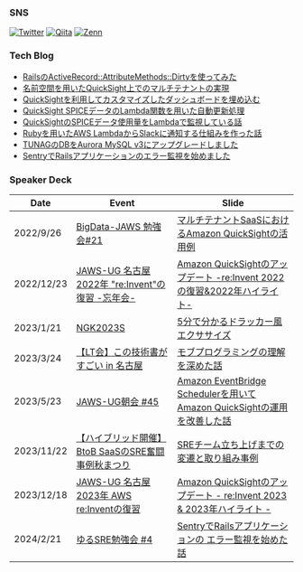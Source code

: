 ### SNS
[![Twitter](https://img.shields.io/badge/Twitter-00acee.svg?style=for-the-badge&logo=twitter&logoColor=white)](https://twitter.com/shogo__452)
[![Qiita](https://img.shields.io/badge/Qiita-55C500.svg?style=for-the-badge&logo=qiita&logoColor=white)](https://qiita.com/shogo452)
[![Zenn](https://img.shields.io/badge/Zenn-3EA8FF.svg?style=for-the-badge&logo=zenn&logoColor=white)](https://zenn.dev/shogo452)


### Tech Blog
  
* [RailsのActiveRecord::AttributeMethods::Dirtyを使ってみた](https://tech.stmn.co.jp/entry/2021/04/22/100133)
* [名前空間を用いたQuickSight上でのマルチテナントの実現](https://tech.stmn.co.jp/entry/2022/04/18/135545)
* [QuickSightを利用してカスタマイズしたダッシュボードを埋め込む](https://tech.stmn.co.jp/entry/2022/08/03/122204)
* [QuickSight SPICEデータのLambda関数を用いた自動更新処理](https://tech.stmn.co.jp/entry/2022/08/05/091212)
* [QuickSightのSPICEデータ使用量をLambdaで監視している話](https://tech.stmn.co.jp/entry/2022/08/08/090850)
* [Rubyを用いたAWS LambdaからSlackに通知する仕組みを作った話](https://zenn.dev/stmn_inc/articles/6869d707b3af70)
* [TUNAGのDBをAurora MySQL v3にアップグレードしました](https://tech.stmn.co.jp/entry/2023/11/30/115509)
* [SentryでRailsアプリケーションのエラー監視を始めました](https://tech.stmn.co.jp/entry/2024/02/13/093103)

### Speaker Deck
|  Date  |  Event  | Slide |
| ---- | ---- |---- |
|  2022/9/26  | [BigData-JAWS 勉強会#21](https://jawsug-bigdata.connpass.com/event/257903/) |  [マルチテナントSaaSにおけるAmazon QuickSightの活用例](https://speakerdeck.com/shogo452/marutitenantosaasniokeruamazon-quicksightnohuo-yong-li)  |
|  2022/12/23  | [JAWS-UG 名古屋 2022年 "re:Invent"の復習 -忘年会-](https://jawsug-nagoya.doorkeeper.jp/events/146962) |  [Amazon QuickSightのアップデート -re:Invent 2022の復習&2022年ハイライト-](https://speakerdeck.com/shogo452/amazon-quicksightnoatupudeto-re-invent-2022nofu-xi-and-2022nian-hairaito)  |
|  2023/1/21  | [NGK2023S](https://ngk2022s.connpass.com/event/265837/) |  [5分で分かるドラッカー風エクササイズ](https://speakerdeck.com/shogo452/5fen-defen-karudoratukafeng-ekusasaizu)  |
|  2023/3/24  | [【LT会】この技術書がすごい in 名古屋](https://nagoya-it.connpass.com/event/274872/) |  [モブプログラミングの理解を深めた話](https://speakerdeck.com/shogo452/mobupuroguramingunoli-jie-woshen-metahua)  |
|  2023/5/23  | [JAWS-UG朝会 #45](https://jawsug-asa.connpass.com/event/274687/) |  [Amazon EventBridge Schedulerを用いて Amazon QuickSightの運用を改善した話](https://speakerdeck.com/shogo452/amazon-eventbridge-schedulerwoyong-ite-amazon-quicksightnoyun-yong-wogai-shan-sitahua)  |
|  2023/11/22  | [【ハイブリッド開催】BtoB SaaSのSRE奮闘事例秋まつり](https://stmn.connpass.com/event/298576/) |  [SREチーム立ち上げまでの変遷と取り組み事例](https://speakerdeck.com/shogo452/sretimuli-tishang-gemadenobian-qian-toqu-rizu-mishi-li) |
|  2023/12/18  | [JAWS-UG 名古屋 2023年 AWS re:Inventの復習](https://jawsug-nagoya.doorkeeper.jp/events/165969) |  [Amazon QuickSightのアップデート - re:Invent 2023 & 2023年ハイライト -](https://speakerdeck.com/shogo452/amazon-quicksightnoatupudeto-re-invent-2023-and-2023nian-hairaito) |
|  2024/2/21  | [ゆるSRE勉強会 #4](https://yuru-sre.connpass.com/event/306649/) |  [SentryでRailsアプリケーションの エラー監視を始めた話](https://speakerdeck.com/shogo452/sentryderailsapurikesiyonno-erajian-shi-woshi-metahua)
